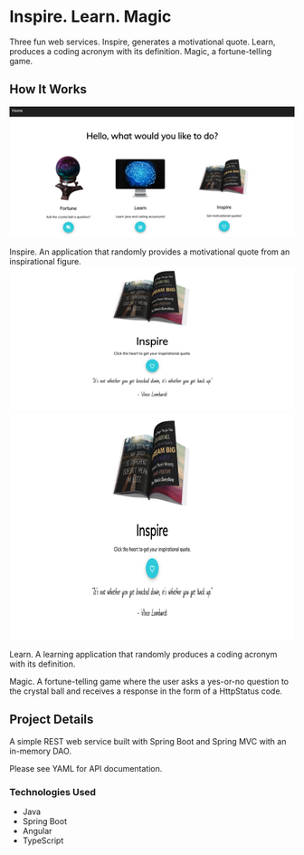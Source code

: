 # Inspire. Learn. Magic

Three fun web services. Inspire, generates a motivational quote. Learn, produces a coding acronym with its definition.  Magic, a fortune-telling game.

## How It Works

![main screenshot](/images/main-screenshot.png)

Inspire. An application that randomly provides a motivational quote from an inspirational figure.
![inspire screenshot](/images/inspire-screenshot.png)
<img src="https://github.com/ersJava/inspire-learn-magic/blob/master/images/inspire-screenshot.png" width="550px" height="400px">

Learn. A learning application that randomly produces a coding acronym with its definition.

Magic. A fortune-telling game where the user asks a yes-or-no question to the crystal ball and receives a response in the form of a HttpStatus code.

## Project Details

A simple REST web service built with Spring Boot and Spring MVC with an in-memory DAO.

Please see YAML for API documentation.

### Technologies Used
* Java
* Spring Boot
* Angular
* TypeScript
